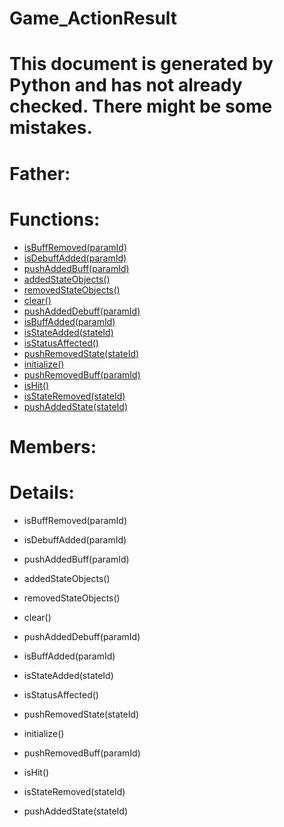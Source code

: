 Game_ActionResult
===

# This document is generated by Python and has not already checked. There might be some mistakes.

# Father:

# Functions:
* [isBuffRemoved(paramId)](#isBuffRemoved)
* [isDebuffAdded(paramId)](#isDebuffAdded)
* [pushAddedBuff(paramId)](#pushAddedBuff)
* [addedStateObjects()](#addedStateObjects)
* [removedStateObjects()](#removedStateObjects)
* [clear()](#clear)
* [pushAddedDebuff(paramId)](#pushAddedDebuff)
* [isBuffAdded(paramId)](#isBuffAdded)
* [isStateAdded(stateId)](#isStateAdded)
* [isStatusAffected()](#isStatusAffected)
* [pushRemovedState(stateId)](#pushRemovedState)
* [initialize()](#initialize)
* [pushRemovedBuff(paramId)](#pushRemovedBuff)
* [isHit()](#isHit)
* [isStateRemoved(stateId)](#isStateRemoved)
* [pushAddedState(stateId)](#pushAddedState)

# Members:

# Details:
<p id=isBuffRemoved></p>

* isBuffRemoved(paramId)
	

<p id=isDebuffAdded></p>

* isDebuffAdded(paramId)
	

<p id=pushAddedBuff></p>

* pushAddedBuff(paramId)
	

<p id=addedStateObjects></p>

* addedStateObjects()
	

<p id=removedStateObjects></p>

* removedStateObjects()
	

<p id=clear></p>

* clear()
	

<p id=pushAddedDebuff></p>

* pushAddedDebuff(paramId)
	

<p id=isBuffAdded></p>

* isBuffAdded(paramId)
	

<p id=isStateAdded></p>

* isStateAdded(stateId)
	

<p id=isStatusAffected></p>

* isStatusAffected()
	

<p id=pushRemovedState></p>

* pushRemovedState(stateId)
	

<p id=initialize></p>

* initialize()
	

<p id=pushRemovedBuff></p>

* pushRemovedBuff(paramId)
	

<p id=isHit></p>

* isHit()
	

<p id=isStateRemoved></p>

* isStateRemoved(stateId)
	

<p id=pushAddedState></p>

* pushAddedState(stateId)
	

